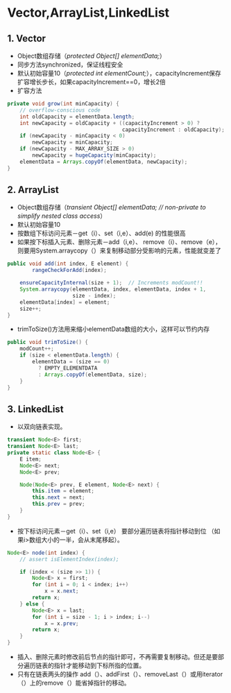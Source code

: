 # Vector,ArrayList,LinkedList

## 1. Vector

- Object数组存储（*protected Object[] elementData;*）
- 同步方法synchronized，保证线程安全
- 默认初始容量10（*protected int elementCount;*），capacityIncrement保存扩容增长步长，如果capacityIncrement==0，增长2倍 
- 扩容方法<br>

```java
private void grow(int minCapacity) {
    // overflow-conscious code
    int oldCapacity = elementData.length;
    int newCapacity = oldCapacity + ((capacityIncrement > 0) ?
                                     capacityIncrement : oldCapacity);
    if (newCapacity - minCapacity < 0)
        newCapacity = minCapacity;
    if (newCapacity - MAX_ARRAY_SIZE > 0)
        newCapacity = hugeCapacity(minCapacity);
    elementData = Arrays.copyOf(elementData, newCapacity);
}
```

## 2. ArrayList

- Object数组存储（*transient Object[] elementData; // non-private to simplify nested class access*）
- 默认初始容量10
- 按数组下标访问元素－get（i）、set（i,e）、add(e) 的性能很高
- 如果按下标插入元素、删除元素－add（i,e）、 remove（i）、remove（e），则要用System.arraycopy（）来复制移动部分受影响的元素，性能就变差了<br>

```java
public void add(int index, E element) {
        rangeCheckForAdd(index);

    ensureCapacityInternal(size + 1);  // Increments modCount!!
    System.arraycopy(elementData, index, elementData, index + 1,
                     size - index);
    elementData[index] = element;
    size++;
}
```

- trimToSize()方法用来缩小elementData数组的大小，这样可以节约内存<br>

```java
public void trimToSize() {
    modCount++;
    if (size < elementData.length) {
        elementData = (size == 0)
          ? EMPTY_ELEMENTDATA
          : Arrays.copyOf(elementData, size);
    }
}
```

## 3. LinkedList

- 以双向链表实现。<br>

```java
transient Node<E> first;
transient Node<E> last;
private static class Node<E> {
    E item;
    Node<E> next;
    Node<E> prev;

    Node(Node<E> prev, E element, Node<E> next) {
        this.item = element;
        this.next = next;
        this.prev = prev;
    }
}
```

- 按下标访问元素－get（i）、set（i,e） 要部分遍历链表将指针移动到位 （如果i>数组大小的一半，会从末尾移起）。<br>

```java
Node<E> node(int index) {
    // assert isElementIndex(index);

    if (index < (size >> 1)) {
        Node<E> x = first;
        for (int i = 0; i < index; i++)
            x = x.next;
        return x;
    } else {
        Node<E> x = last;
        for (int i = size - 1; i > index; i--)
            x = x.prev;
        return x;
    }
}
```

- 插入、删除元素时修改前后节点的指针即可，不再需要复制移动。但还是要部分遍历链表的指针才能移动到下标所指的位置。
- 只有在链表两头的操作 add（）、addFirst（）、removeLast（）或用iterator（）上的remove（）能省掉指针的移动。